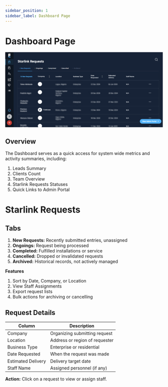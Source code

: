 ```yaml
---
sidebar_position: 1
sidebar_label: Dashboard Page
---
```


# Dashboard Page
![Dashboard](./images/dashboard.png)
## Overview

The Dashboard serves as a quick access for system wide metrics and activity summaries, including: 
1. Leads Summary
2. Clients Count
3. Team Overview
4. Starlink Requests Statuses
5. Quick Links to Admin Portal

# Starlink Requests

## Tabs


1. **New Requests:** Recently submitted entries, unassigned
2. **Ongoings:** Request being processed
3. **Completed:** Fulfilled installations or service
4. **Cancelled:** Dropped or invalidated requests
5. **Archived:** Historical records, not actively managed

**Features**
1. Sort by Date, Company, or Location
2. View Staff Assignments
3. Export request lists
4. Bulk actions for archiving or cancelling

## Request Details

| Column              | Description                          |
|----------------------|--------------------------------------|
| Company              | Organizing submitting request        |
| Location             | Address or region of requester       |
| Business Type        | Enterprise or residential            |
| Date Requested       | When the request was made            |
| Estimated Delivery   | Delivery target date                 |
| Staff Name           | Assigned personnel (if any)          |

 **Action:** Click on a request to view or assign staff.